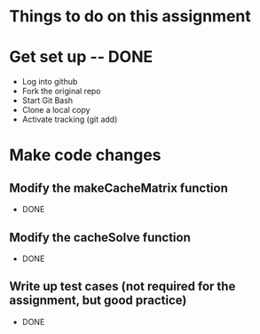 Things to do on this assignment
===============================

# Get set up -- DONE
* Log into github
* Fork the original repo
* Start Git Bash
* Clone a local copy
* Activate tracking (git add)

# Make code changes
## Modify the makeCacheMatrix function
* DONE

## Modify the cacheSolve function
* DONE

## Write up test cases (not required for the assignment, but good practice)
* DONE